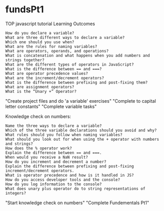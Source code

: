 # fundsPt1
TOP javascript tutorial
Learning Outcomes

    How do you declare a variable?
    What are three different ways to declare a variable?
    Which one should you use when?
    What are the rules for naming variables?
    What are operators, operands, and operations?
    What is concatenation and what happens when you add numbers and strings together?
    What are the different types of operators in JavaScript?
    What is the difference between == and ===?
    What are operator precedence values?
    What are the increment/decrement operators?
    What is the difference between prefixing and post-fixing them?
    What are assignment operators?
    What is the “Unary +” Operator?

"Create project files and do 'a variable' exercises"
"Complete to capital letter constants"
"Complete variable tasks"

Knowledge check on numbers:

    Name the three ways to declare a variable?
    Which of the three variable declarations should you avoid and why?
    What rules should you follow when naming variables?
    What should you look out for when using the + operator with numbers and strings?
    How does the % operator work?
    Explain the difference between == and ===.
    When would you receive a NaN result?
    How do you increment and decrement a number?
    Explain the difference between prefixing and post-fixing increment/decrement operators.
    What is operator precedence and how is it handled in JS?
    How do you access developer tools and the console?
    How do you log information to the console?
    What does unary plus operator do to string representations of integers?

"Start knowledge check on numbers"
"Complete Fundementals Pt1"

